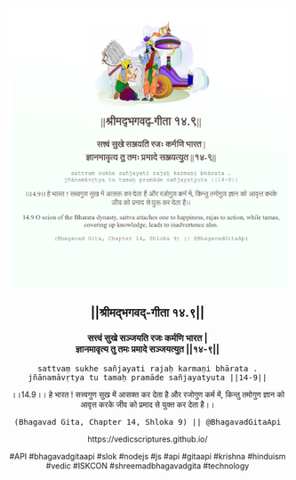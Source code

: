 <img src="../../asset/BG_14_9.png"/>
<center><h2>||श्रीमद्‍भगवद्‍-गीता १४.९||</h2>
<h3>सत्त्वं सुखे सञ्जयति रजः कर्मणि भारत |<br/>ज्ञानमावृत्य तु तमः प्रमादे सञ्जयत्युत ||१४-९||</h3>
<pre>sattvaṃ sukhe sañjayati rajaḥ karmaṇi bhārata .<br/>jñānamāvṛtya tu tamaḥ pramāde sañjayatyuta ||14-9||</pre>
<p>।।14.9।। हे भारत ! सत्त्वगुण सुख में आसक्त कर देता है और रजोगुण कर्म में, किन्तु तमोगुण ज्ञान को आवृत्त करके जीव को प्रमाद से युक्त कर देता है।।</p>
<pre>(Bhagavad Gita, Chapter 14, Shloka 9) || @BhagavadGitaApi</pre><p>https://vedicscriptures.github.io/</p><p>#API #bhagavadgitaapi #slok #nodejs #js #api #gitaapi #krishna #hinduism #vedic #ISKCON #shreemadbhagavadgita #technology</p></center>